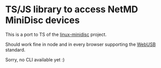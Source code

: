 # TS/JS library to access NetMD MiniDisc devices

This is a port to TS of the [linux-minidisc](https://github.com/glaubitz/linux-minidisc) project.

Should work fine in node and in every browser supporting the [WebUSB](https://wicg.github.io/webusb/) standard.

Sorry, no CLI available yet :)
